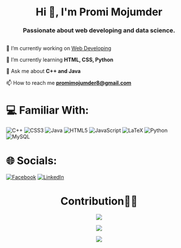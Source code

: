 <h1 align="center">Hi 👋, I'm Promi Mojumder</h1>
<h3 align="center">Passionate about web developing and data science.</h3>


<p align="left"> <a href="https://twitter.com/" target="blank"><img src="https://img.shields.io/twitter/follow/?logo=twitter&style=for-the-badge" alt="" /></a> </p>

🔭 I’m currently working on [Web Developing](https://github.com/PromiMojumder38/Let-s-See-What-Happens)

🌱 I’m currently learning **HTML, CSS, Python**

💬 Ask me about **C++ and Java**

📫 How to reach me **promimojumder8@gmail.com**

# 💻 Familiar With: 
![C++](https://img.shields.io/badge/c++-%2300599C.svg?style=for-the-badge&logo=c%2B%2B&logoColor=white) ![CSS3](https://img.shields.io/badge/css3-%231572B6.svg?style=for-the-badge&logo=css3&logoColor=white) ![Java](https://img.shields.io/badge/java-%23ED8B00.svg?style=for-the-badge&logo=java&logoColor=white) ![HTML5](https://img.shields.io/badge/html5-%23E34F26.svg?style=for-the-badge&logo=html5&logoColor=white) ![JavaScript](https://img.shields.io/badge/javascript-%23323330.svg?style=for-the-badge&logo=javascript&logoColor=%23F7DF1E) ![LaTeX](https://img.shields.io/badge/latex-%23008080.svg?style=for-the-badge&logo=latex&logoColor=white) ![Python](https://img.shields.io/badge/python-3670A0?style=for-the-badge&logo=python&logoColor=ffdd54) ![MySQL](https://img.shields.io/badge/mysql-%2300f.svg?style=for-the-badge&logo=mysql&logoColor=white)

# 🌐 Socials:
[![Facebook](https://img.shields.io/badge/Facebook-%231877F2.svg?logo=Facebook&logoColor=white)](https://facebook.com/promi.118) [![LinkedIn](https://img.shields.io/badge/LinkedIn-%230077B5.svg?logo=linkedin&logoColor=white)](https://linkedin.com/in/promi-mojumder-43772a1b6) 

<h1 align = 'center'>Contribution🧑‍💻</h1>
<p align = "center"> <img src="https://github-readme-stats.vercel.app/api/top-langs/?username=PromiMojumder38&theme=dark&hide_border=false&include_all_commits=true&count_private=true&layout=compact"/><br/>
<p align = "center"> <img src="https://github-readme-stats.vercel.app/api?username=PromiMojumder38&theme=dark&hide_border=false&include_all_commits=true&count_private=true"/><br/>
<p align = "center"> <img src="https://github-readme-streak-stats.herokuapp.com/?user=PromiMojumder38&theme=dark&hide_border=false"/><br/>




